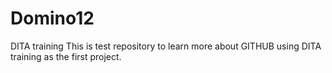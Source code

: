 # Domino12
DITA training 
This is test repository to learn more about GITHUB using DITA training as the first project. 
